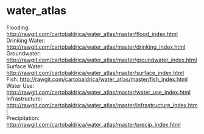 # water_atlas

Flooding: http://rawgit.com/cartobaldrica/water_atlas/master/flood_index.html <br>
Drinking Water: http://rawgit.com/cartobaldrica/water_atlas/master/drinking_index.html <br>
Groundwater: http://rawgit.com/cartobaldrica/water_atlas/master/groundwater_index.html <br>
Surface Water: http://rawgit.com/cartobaldrica/water_atlas/master/surface_index.html <br>
Fish: http://rawgit.com/cartobaldrica/water_atlas/master/fish_index.html <br>
Water Use: http://rawgit.com/cartobaldrica/water_atlas/master/water_use_index.html <br>
Infrastructure: http://rawgit.com/cartobaldrica/water_atlas/master/infrastructure_index.html <br>
Precipitation: http://rawgit.com/cartobaldrica/water_atlas/master/precip_index.html <br>

